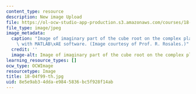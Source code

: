 ```yaml
---
content_type: resource
description: New image Upload
file: https://ol-ocw-studio-app-production.s3.amazonaws.com/courses/18-04-complex-variables-with-applications-fall-1999/8e5e9ab34ddae9845836bc5f928f14ab_18-04f99-th.jpg
file_type: image/jpeg
image_metadata:
  caption: "Image of imaginary part of the cube root on the complex plane. Image created\
    \ with MATLAB\xAE software. (Image courtesy of Prof. R. Rosales.)"
  credit: ''
  image-alt: Image of imaginary part of the cube root on the complex plane.
learning_resource_types: []
ocw_type: OCWImage
resourcetype: Image
title: 18-04f99-th.jpg
uid: 8e5e9ab3-4dda-e984-5836-bc5f928f14ab
---
```

